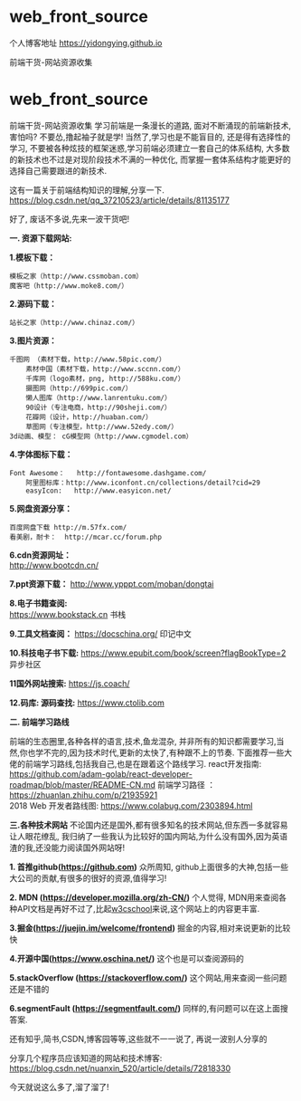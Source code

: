 # web_front_source
个人博客地址 https://yidongying.github.io

前端干货-网站资源收集
# web_front_source
前端干货-网站资源收集
学习前端是一条漫长的道路, 面对不断涌现的前端新技术, 害怕吗? 不要怂,撸起袖子就是学! 当然了,学习也是不能盲目的, 还是得有选择性的学习,
不要被各种炫技的框架迷惑,学习前端必须建立一套自己的体系结构, 大多数的新技术也不过是对现阶段技术不满的一种优化, 而掌握一套体系结构才能更好的选择自己需要跟进的新技术.

这有一篇关于前端结构知识的理解,分享一下. https://blog.csdn.net/qq_37210523/article/details/81135177

好了, 废话不多说,先来一波干货吧!

**一. 资源下载网站:**

**1.模板下载：**

 	模板之家（http://www.cssmoban.com）
	魔客吧（http://www.moke8.com/）

**2.源码下载：**

	站长之家（http://www.chinaz.com/）

**3.图片资源：**

	千图网 （素材下载，http://www.58pic.com/）
        素材中国（素材下载，http://www.sccnn.com/）
        千库网（logo素材，png, http://588ku.com/）
        摄图网（http://699pic.com/）
        懒人图库（http://www.lanrentuku.com/）
        90设计（专注电商，http://90sheji.com/）
        花瓣网（设计，http://huaban.com/）
        草图网（专注模型，http://www.52edy.com/）
	3d动画、模型： cG模型网（http://www.cgmodel.com）

**4.字体图标下载：**

	Font Awesome：   http://fontawesome.dashgame.com/
        阿里图标库：http://www.iconfont.cn/collections/detail?cid=29
        easyIcon:   http://www.easyicon.net/


**5.网盘资源分享：**

	百度网盘下载 http://m.57fx.com/
	看美剧，耐卡：  http://mcar.cc/forum.php


**6.cdn资源网址：**  
 	http://www.bootcdn.cn/


**7.ppt资源下载：**
	http://www.ypppt.com/moban/dongtai


**8.电子书籍查阅:**   
	https://www.bookstack.cn  书栈

**9.工具文档查阅：** 
	https://docschina.org/  印记中文

**10.科技电子书下载:** 
 	 https://www.epubit.com/book/screen?flagBookType=2    异步社区

**11国外网站搜索:** 
	https://js.coach/
   
 **12.码库: 源码查找:** 
	 https://www.ctolib.com

**二. 前端学习路线**

前端的生态圈里,各种各样的语言,技术,鱼龙混杂, 并非所有的知识都需要学习,当然,你也学不完的,因为技术时代,更新的太快了,有种跟不上的节奏. 下面推荐一些大佬的前端学习路线,包括我自己,也是在跟着这个路线学习.
	react开发指南: https://github.com/adam-golab/react-developer-roadmap/blob/master/README-CN.md
	前端学习路径 ：https://zhuanlan.zhihu.com/p/21935921  
	2018 Web 开发者路线图:   https://www.colabug.com/2303894.html 

**三.各种技术网站**
不论国内还是国外,都有很多知名的技术网站,但东西一多就容易让人眼花缭乱, 我归纳了一些我认为比较好的国内网站,为什么没有国外,因为英语渣的我,还没能力阅读国外网站呀!

**1. 首推github(https://github.com)**
	众所周知, github上面很多的大神,包括一些大公司的贡献,有很多的很好的资源,值得学习!

**2. MDN (https://developer.mozilla.org/zh-CN/)** 
	个人觉得, MDN用来查阅各种API文档是再好不过了,比起[w3cschool](https://www.w3cschool.cn/position/webgcs.html)来说,这个网站上的内容更丰富.

**3.掘金(https://juejin.im/welcome/frontend)**
	掘金的内容,相对来说更新的比较快
	
**4.开源中国(https://www.oschina.net/)**
	这个也是可以查阅源码的
	
**5.stackOverflow  (https://stackoverflow.com/)**
	这个网站,用来查阅一些问题还是不错的
	
**6.segmentFault  (https://segmentfault.com/)**
	同样的,有问题可以在这上面搜答案.
	
还有知乎,简书,CSDN,博客园等等,这些就不一一说了, 再说一波别人分享的

分享几个程序员应该知道的网站和技术博客:
https://blog.csdn.net/nuanxin_520/article/details/72818330    


今天就说这么多了,溜了溜了! 
